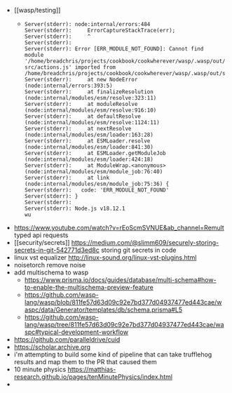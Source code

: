 - [[wasp/testing]]
	- ```
	  Server(stderr): node:internal/errors:484
	  Server(stderr):     ErrorCaptureStackTrace(err);
	  Server(stderr):     ^
	  Server(stderr): 
	  Server(stderr): Error [ERR_MODULE_NOT_FOUND]: Cannot find module '/home/breadchris/projects/cookbook/cookwherever/wasp/.wasp/out/server/dist/ext-src/actions.js' imported from /home/breadchris/projects/cookbook/cookwherever/wasp/.wasp/out/server/dist/actions/createTask.js
	  Server(stderr):     at new NodeError (node:internal/errors:393:5)
	  Server(stderr):     at finalizeResolution (node:internal/modules/esm/resolve:323:11)
	  Server(stderr):     at moduleResolve (node:internal/modules/esm/resolve:916:10)
	  Server(stderr):     at defaultResolve (node:internal/modules/esm/resolve:1124:11)
	  Server(stderr):     at nextResolve (node:internal/modules/esm/loader:163:28)
	  Server(stderr):     at ESMLoader.resolve (node:internal/modules/esm/loader:841:30)
	  Server(stderr):     at ESMLoader.getModuleJob (node:internal/modules/esm/loader:424:18)
	  Server(stderr):     at ModuleWrap.<anonymous> (node:internal/modules/esm/module_job:76:40)
	  Server(stderr):     at link (node:internal/modules/esm/module_job:75:36) {
	  Server(stderr):   code: 'ERR_MODULE_NOT_FOUND'
	  Server(stderr): }
	  Server(stderr): 
	  Server(stderr): Node.js v18.12.1
	  wu
	  ```
- https://www.youtube.com/watch?v=rEoScmSVNUE&ab_channel=Remult typed api requests
- [[security/secrets]] https://medium.com/@slimm609/securely-storing-secrets-in-git-542771d3ed8c storing git  secrets in code
- linux vst equalizer http://linux-sound.org/linux-vst-plugins.html
- noisetorch remove noise
- add multischema to wasp
	- https://www.prisma.io/docs/guides/database/multi-schema#how-to-enable-the-multischema-preview-feature
	- https://github.com/wasp-lang/wasp/blob/811fe57d63d09c92e7bd377d04937477ed443cae/waspc/data/Generator/templates/db/schema.prisma#L5
	- https://github.com/wasp-lang/wasp/tree/811fe57d63d09c92e7bd377d04937477ed443cae/waspc#typical-development-workflow
- https://github.com/paralleldrive/cuid
- https://scholar.archive.org
- i'm attempting to build some kind of pipeline that can take trufflehog results and map them to the PR that caused them
- 10 minute physics https://matthias-research.github.io/pages/tenMinutePhysics/index.html
-